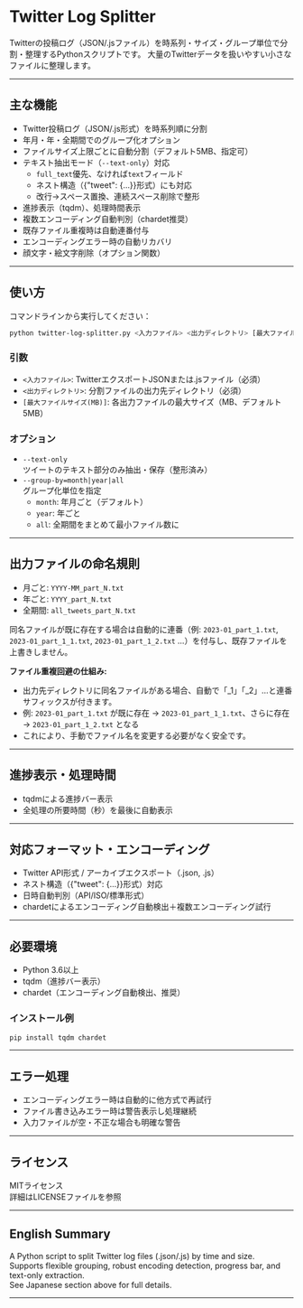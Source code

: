 # Twitter Log Splitter

Twitterの投稿ログ（JSON/.jsファイル）を時系列・サイズ・グループ単位で分割・整理するPythonスクリプトです。
大量のTwitterデータを扱いやすい小さなファイルに整理します。

---

## 主な機能

- Twitter投稿ログ（JSON/.js形式）を時系列順に分割
- 年月・年・全期間でのグループ化オプション
- ファイルサイズ上限ごとに自動分割（デフォルト5MB、指定可）
- テキスト抽出モード（`--text-only`）対応
  - `full_text`優先、なければ`text`フィールド
  - ネスト構造（{"tweet": {...}}形式）にも対応
  - 改行→スペース置換、連続スペース削除で整形
- 進捗表示（tqdm）、処理時間表示
- 複数エンコーディング自動判別（chardet推奨）
- 既存ファイル重複時は自動連番付与
- エンコーディングエラー時の自動リカバリ
- 顔文字・絵文字削除（オプション関数）

---

## 使い方

コマンドラインから実行してください：

```bash
python twitter-log-splitter.py <入力ファイル> <出力ディレクトリ> [最大ファイルサイズ(MB)] [オプション]
```

### 引数

- `<入力ファイル>`: TwitterエクスポートJSONまたは.jsファイル（必須）
- `<出力ディレクトリ>`: 分割ファイルの出力先ディレクトリ（必須）
- `[最大ファイルサイズ(MB)]`: 各出力ファイルの最大サイズ（MB、デフォルト5MB）

### オプション

- `--text-only`  
  ツイートのテキスト部分のみ抽出・保存（整形済み）
- `--group-by=month|year|all`  
  グループ化単位を指定  
  - `month`: 年月ごと（デフォルト）
  - `year`: 年ごと
  - `all`: 全期間をまとめて最小ファイル数に

---

## 出力ファイルの命名規則

- 月ごと: `YYYY-MM_part_N.txt`
- 年ごと: `YYYY_part_N.txt`
- 全期間: `all_tweets_part_N.txt`

同名ファイルが既に存在する場合は自動的に連番（例: `2023-01_part_1.txt`, `2023-01_part_1_1.txt`, `2023-01_part_1_2.txt` ...）を付与し、既存ファイルを上書きしません。

**ファイル重複回避の仕組み:**
- 出力先ディレクトリに同名ファイルがある場合、自動で「_1」「_2」…と連番サフィックスが付きます。
- 例: `2023-01_part_1.txt` が既に存在 → `2023-01_part_1_1.txt`、さらに存在 → `2023-01_part_1_2.txt` となる
- これにより、手動でファイル名を変更する必要がなく安全です。

---

## 進捗表示・処理時間

- tqdmによる進捗バー表示
- 全処理の所要時間（秒）を最後に自動表示

---

## 対応フォーマット・エンコーディング

- Twitter API形式 / アーカイブエクスポート（.json, .js）
- ネスト構造（{"tweet": {...}}形式）対応
- 日時自動判別（API/ISO/標準形式）
- chardetによるエンコーディング自動検出＋複数エンコーディング試行

---

## 必要環境

- Python 3.6以上
- tqdm（進捗バー表示）
- chardet（エンコーディング自動検出、推奨）

### インストール例

```bash
pip install tqdm chardet
```

---

## エラー処理

- エンコーディングエラー時は自動的に他方式で再試行
- ファイル書き込みエラー時は警告表示し処理継続
- 入力ファイルが空・不正な場合も明確な警告

---

## ライセンス

MITライセンス  
詳細はLICENSEファイルを参照

---

## English Summary

A Python script to split Twitter log files (.json/.js) by time and size.  
Supports flexible grouping, robust encoding detection, progress bar, and text-only extraction.  
See Japanese section above for full details.

---
